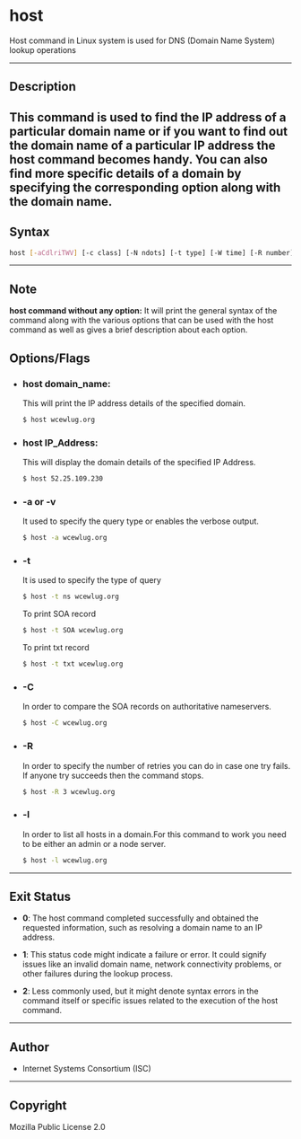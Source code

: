 # host

Host command in Linux system is used for DNS (Domain Name System) lookup operations

---


## Description
 This command is used to find the IP address of a particular domain name or if you want to find out the domain name of a particular IP address the host command becomes handy. You can also find more specific details of a domain by specifying the corresponding option along with the domain name.
---

## Syntax

```bash
host [-aCdlriTWV] [-c class] [-N ndots] [-t type] [-W time] [-R number] [-m flag] hostname [server]
```   

---

## Note
**host command without any option:** It will print the general syntax of the command along with the various options that can be used with the host command as well as gives a brief description about each option.

## Options/Flags
- ###  host domain_name:
    This will print the IP address details of the specified domain.

    ```bash
    $ host wcewlug.org
    ```

- ###  host IP_Address:
   This will display the domain details of the specified IP Address.
    ```bash
    $ host 52.25.109.230
    ```
- ###  -a or -v
     It used to specify the query type or enables the verbose output.
    ```bash
    $ host -a wcewlug.org 
    ```

- ###  -t
    It is used to specify the type of query
    ```bash
    $ host -t ns wcewlug.org 
    ```

    To print SOA record
    ```bash
    $ host -t SOA wcewlug.org  
    ```
     
    To print txt record
    ```bash
    $ host -t txt wcewlug.org  
    ```

- ### -C
     In order to compare the SOA records on authoritative nameservers.
     ```bash
    $ host -C wcewlug.org 
    ```
- ### -R
     In order to specify the number of retries you can do in case one try fails. If anyone try succeeds then the command stops.
     ```bash
    $ host -R 3 wcewlug.org 
    ```

- ### -l
     In order to list all hosts in a domain.For this command to work you need to be either an admin or a node server.
     ```bash
    $ host -l wcewlug.org 
    ```

---


## Exit Status

- **0**: The host command completed successfully and obtained the requested information, such as resolving a domain name to an IP address.

- **1**: This status code might indicate a failure or error. It could signify issues like an invalid domain name, network connectivity problems, or other failures during the lookup process.

- **2**: Less commonly used, but it might denote syntax errors in the command itself or specific issues related to the execution of the host command.


---


## Author
- Internet Systems Consortium (ISC)
---


## Copyright
Mozilla Public License 2.0
